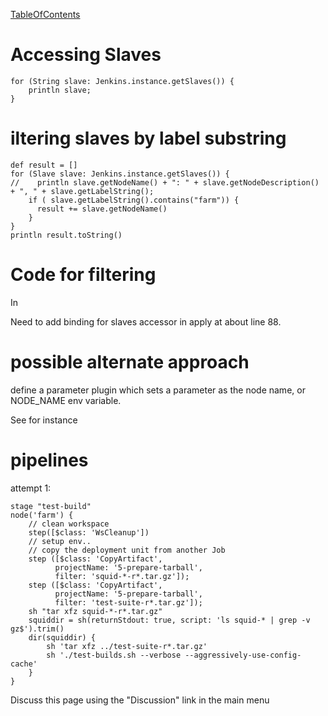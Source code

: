 [TableOfContents](https://wiki.squid-cache.org/action/show/FrancescoChemolli/JenkinsBits/TableOfContents#)

# Accessing Slaves

    for (String slave: Jenkins.instance.getSlaves()) {
        println slave;
    }

# iltering slaves by label substring

    def result = []
    for (Slave slave: Jenkins.instance.getSlaves()) {
    //    println slave.getNodeName() + ": " + slave.getNodeDescription() + ", " + slave.getLabelString();
        if ( slave.getLabelString().contains("farm")) {
          result += slave.getNodeName()
        }
    }
    println result.toString()

# Code for filtering

In
[](https://github.com/jenkinsci/matrix-project-plugin/blob/master/src/main/java/hudson/matrix/FilterScript.java)

Need to add binding for slaves accessor in apply at about line 88.

# possible alternate approach

define a parameter plugin which sets a parameter as the node name, or
NODE\_NAME env variable.

See for instance
[](https://wiki.jenkins-ci.org/display/JENKINS/Global+Variable+String+Parameter+Plugin)

# pipelines

attempt 1:

    stage "test-build"
    node('farm') {
        // clean workspace
        step([$class: 'WsCleanup'])
        // setup env..
        // copy the deployment unit from another Job
        step ([$class: 'CopyArtifact',
              projectName: '5-prepare-tarball',
              filter: 'squid-*-r*.tar.gz']);
        step ([$class: 'CopyArtifact',
              projectName: '5-prepare-tarball',
              filter: 'test-suite-r*.tar.gz']);
        sh "tar xfz squid-*-r*.tar.gz"
        squiddir = sh(returnStdout: true, script: 'ls squid-* | grep -v gz$').trim()
        dir(squiddir) {
            sh 'tar xfz ../test-suite-r*.tar.gz'
            sh './test-builds.sh --verbose --aggressively-use-config-cache'
        }
    }

Discuss this page using the "Discussion" link in the main menu
